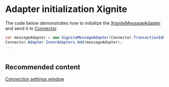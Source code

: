 # Adapter initialization Xignite

The code below demonstrates how to initialize the [XigniteMessageAdapter](xref:StockSharp.Xignite.XigniteMessageAdapter) and send it to [Connector](xref:StockSharp.Algo.Connector).

```cs
var messageAdapter = new XigniteMessageAdapter(Connector.TransactionIdGenerator);
Connector.Adapter.InnerAdapters.Add(messageAdapter);
...	
							
```

## Recommended content

[Connection settings window](API_UI_ConnectorWindow.md)
